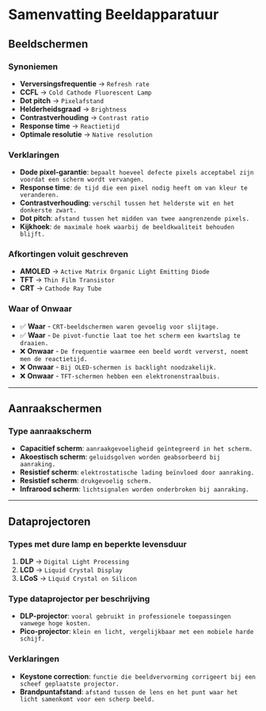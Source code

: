 # Samenvatting Beeldapparatuur

## Beeldschermen

### Synoniemen
- **Verversingsfrequentie** → `Refresh rate`
- **CCFL** → `Cold Cathode Fluorescent Lamp`
- **Dot pitch** → `Pixelafstand`
- **Helderheidsgraad** → `Brightness`
- **Contrastverhouding** → `Contrast ratio`
- **Response time** → `Reactietijd`
- **Optimale resolutie** → `Native resolution`

### Verklaringen
- **Dode pixel-garantie**: `bepaalt hoeveel defecte pixels acceptabel zijn voordat een scherm wordt vervangen.`
- **Response time**: `de tijd die een pixel nodig heeft om van kleur te veranderen.`
- **Contrastverhouding**: `verschil tussen het helderste wit en het donkerste zwart.`
- **Dot pitch**: `afstand tussen het midden van twee aangrenzende pixels.`
- **Kijkhoek**: `de maximale hoek waarbij de beeldkwaliteit behouden blijft.`

### Afkortingen voluit geschreven
- **AMOLED** → `Active Matrix Organic Light Emitting Diode`
- **TFT** → `Thin Film Transistor`
- **CRT** → `Cathode Ray Tube`

### Waar of Onwaar
- ✅ **Waar**   - `CRT-beeldschermen waren gevoelig voor slijtage.`
- ✅ **Waar**   - `De pivot-functie laat toe het scherm een kwartslag te draaien.`
- ❌ **Onwaar** - `De frequentie waarmee een beeld wordt ververst, noemt men de reactietijd.`
- ❌ **Onwaar** - `Bij OLED-schermen is backlight noodzakelijk.`
- ❌ **Onwaar** - `TFT-schermen hebben een elektronenstraalbuis.`

---

## Aanraakschermen

### Type aanraakscherm
- **Capacitief scherm**: `aanraakgevoeligheid geïntegreerd in het scherm.`
- **Akoestisch scherm**: `geluidsgolven worden geabsorbeerd bij aanraking.`
- **Resistief scherm**: `elektrostatische lading beïnvloed door aanraking.`
- **Resistief scherm**: `drukgevoelig scherm.`
- **Infrarood scherm**: `lichtsignalen worden onderbroken bij aanraking.`

---

## Dataprojectoren

### Types met dure lamp en beperkte levensduur
1. **DLP** → `Digital Light Processing`
2. **LCD** → `Liquid Crystal Display`
3. **LCoS** → `Liquid Crystal on Silicon`

### Type dataprojector per beschrijving
- **DLP-projector**: `vooral gebruikt in professionele toepassingen vanwege hoge kosten.`
- **Pico-projector**: `klein en licht, vergelijkbaar met een mobiele harde schijf.`

### Verklaringen
- **Keystone correction**: `functie die beeldvervorming corrigeert bij een scheef geplaatste projector.`
- **Brandpuntafstand**: `afstand tussen de lens en het punt waar het licht samenkomt voor een scherp beeld.`

